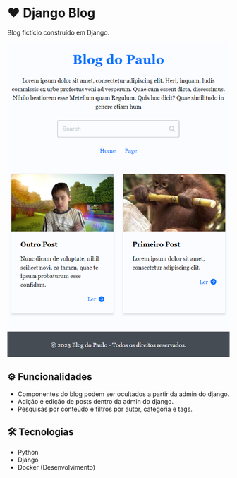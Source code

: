 # ❤ Django Blog

Blog fictício construído em Django.

![preview](./.github/preview.png)

## ⚙ Funcionalidades

- Componentes do blog podem ser ocultados a partir da admin do django.
- Adição e edição de posts dentro da admin do django.
- Pesquisas por conteúdo e filtros por autor, categoria e tags.

## 🛠 Tecnologias

- Python
- Django
- Docker (Desenvolvimento)
